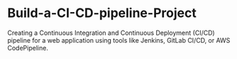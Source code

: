 # Build-a-CI-CD-pipeline-Project
Creating a Continuous Integration and Continuous Deployment (CI/CD) pipeline for a web application using tools like Jenkins, GitLab CI/CD, or AWS CodePipeline. 
